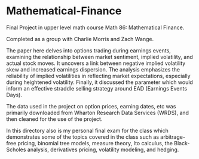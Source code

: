 # Mathematical-Finance
Final Project in upper level math course Math 86: Mathematical Finance. 

Completed as a group with Charlie Morris and Zach Wange.

The paper here delves into options trading during earnings events, examining the relationship between market sentiment, implied volatility, and actual stock moves. It uncovers a link between negative implied volatility skew and increased earnings dispersion. The analysis emphasizes the reliability of implied volatilities in reflecting market expectations, especially during heightened volatility. Finally, it discussed the parameter which would inform an effective straddle selling strategy around EAD (Earnings Events Days).

The data used in the project on option prices, earning dates, etc was primarily downloaded from Wharton Research Data Services (WRDS),
and then cleaned for the use of the project.

In this directory also is my personal final exam for the class which demonstrates some of the topics covered in the class such as arbitrage-free pricing, binomial tree models, measure theory, Ito calculus, the Black-Scholes analysis, derivatives pricing, volatility modeling, and hedging.
